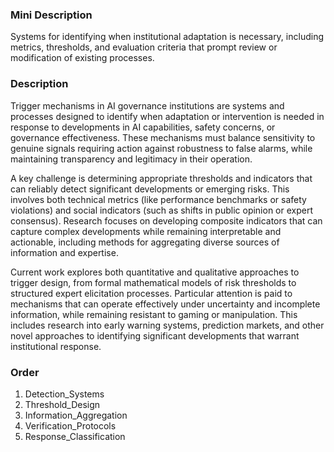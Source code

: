 ### Mini Description

Systems for identifying when institutional adaptation is necessary, including metrics, thresholds, and evaluation criteria that prompt review or modification of existing processes.

### Description

Trigger mechanisms in AI governance institutions are systems and processes designed to identify when adaptation or intervention is needed in response to developments in AI capabilities, safety concerns, or governance effectiveness. These mechanisms must balance sensitivity to genuine signals requiring action against robustness to false alarms, while maintaining transparency and legitimacy in their operation.

A key challenge is determining appropriate thresholds and indicators that can reliably detect significant developments or emerging risks. This involves both technical metrics (like performance benchmarks or safety violations) and social indicators (such as shifts in public opinion or expert consensus). Research focuses on developing composite indicators that can capture complex developments while remaining interpretable and actionable, including methods for aggregating diverse sources of information and expertise.

Current work explores both quantitative and qualitative approaches to trigger design, from formal mathematical models of risk thresholds to structured expert elicitation processes. Particular attention is paid to mechanisms that can operate effectively under uncertainty and incomplete information, while remaining resistant to gaming or manipulation. This includes research into early warning systems, prediction markets, and other novel approaches to identifying significant developments that warrant institutional response.

### Order

1. Detection_Systems
2. Threshold_Design
3. Information_Aggregation
4. Verification_Protocols
5. Response_Classification
